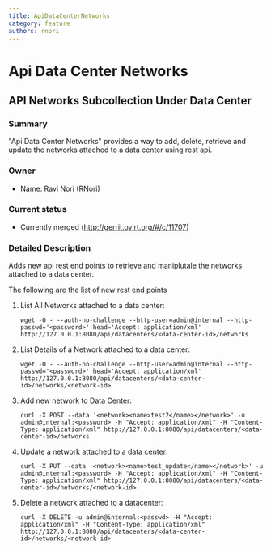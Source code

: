 ```yaml
---
title: ApiDataCenterNetworks
category: feature
authors: rnori
---
```


# Api Data Center Networks

## API Networks Subcollection Under Data Center

### Summary

"Api Data Center Networks" provides a way to add, delete, retrieve and update the networks attached to a data center using rest api.

### Owner

*   Name: Ravi Nori (RNori)

### Current status

*   Currently merged (http://gerrit.ovirt.org/#/c/11707)

### Detailed Description

Adds new api rest end points to retrieve and maniplutale the networks attached to a data center.

The following are the list of new rest end points

1.  List All Networks attached to a data center:
    ```console
    wget -O - --auth-no-challenge --http-user=admin@internal --http-passwd='<password>' head='Accept: application/xml' http://127.0.0.1:8080/api/datacenters/<data-center-id>/networks
    ```

2.  List Details of a Network attached to a data center:
    ```console
    wget -O - --auth-no-challenge --http-user=admin@internal --http-passwd='<password>' head='Accept: application/xml' http://127.0.0.1:8080/api/datacenters/<data-center-id>/networks/<network-id>
    ```

3.  Add new network to Data Center:
    ```console
    curl -X POST --data '<network><name>test2</name></network>' -u admin@internal:<password> -H "Accept: application/xml" -H "Content-Type: application/xml" http://127.0.0.1:8080/api/datacenters/<data-center-id>/networks
    ```

4.  Update a network attached to a data center:
    ```console
    curl -X PUT --data '<network><name>test_update</name></network>' -u admin@internal:<password> -H "Accept: application/xml" -H "Content-Type: application/xml" http://127.0.0.1:8080/api/datacenters/<data-center-id>/networks/<network-id>
    ```

5.  Delete a network attached to a datacenter:
    ```console
    curl -X DELETE -u admin@internal:<passwd> -H "Accept: application/xml" -H "Content-Type: application/xml" http://127.0.0.1:8080/api/datacenters/<data-center-id>/networks/<network-id>
    ```
